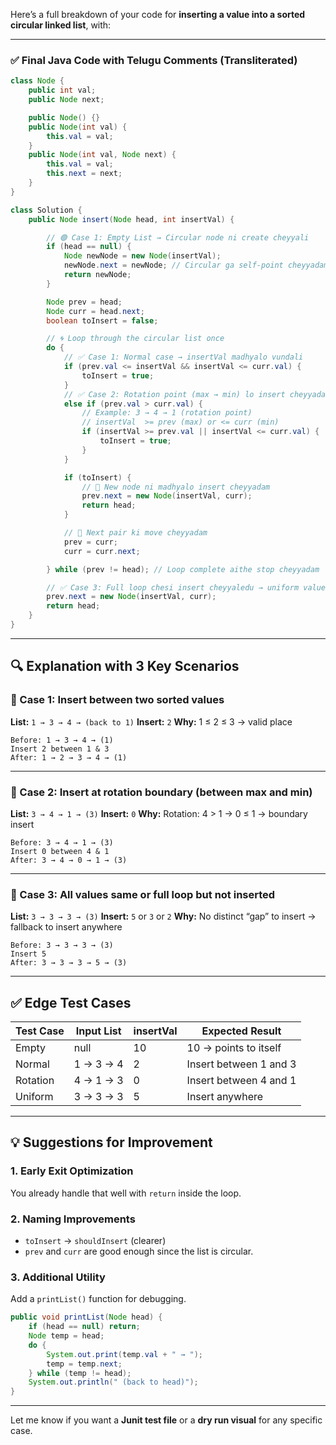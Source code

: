 Here’s a full breakdown of your code for **inserting a value into a sorted circular linked list**, with:

---

### ✅ Final Java Code with Telugu Comments (Transliterated)

```java
class Node {
    public int val;
    public Node next;

    public Node() {}
    public Node(int val) {
        this.val = val;
    }
    public Node(int val, Node next) {
        this.val = val;
        this.next = next;
    }
}

class Solution {
    public Node insert(Node head, int insertVal) {

        // 🟢 Case 1: Empty List → Circular node ni create cheyyali
        if (head == null) {
            Node newNode = new Node(insertVal);
            newNode.next = newNode; // Circular ga self-point cheyyadam
            return newNode;
        }

        Node prev = head;
        Node curr = head.next;
        boolean toInsert = false;

        // 🌀 Loop through the circular list once
        do {
            // ✅ Case 1: Normal case → insertVal madhyalo vundali
            if (prev.val <= insertVal && insertVal <= curr.val) {
                toInsert = true;
            }
            // ✅ Case 2: Rotation point (max → min) lo insert cheyyadam
            else if (prev.val > curr.val) {
                // Example: 3 → 4 → 1 (rotation point)
                // insertVal  >= prev (max) or <= curr (min)
                if (insertVal >= prev.val || insertVal <= curr.val) {
                    toInsert = true;
                }
            }

            if (toInsert) {
                // 🎯 New node ni madhyalo insert cheyyadam
                prev.next = new Node(insertVal, curr);
                return head;
            }

            // 🔁 Next pair ki move cheyyadam
            prev = curr;
            curr = curr.next;

        } while (prev != head); // Loop complete aithe stop cheyyadam

        // ✅ Case 3: Full loop chesi insert cheyyaledu → uniform values untayi (e.g., 3→3→3)
        prev.next = new Node(insertVal, curr);
        return head;
    }
}
```

---

## 🔍 Explanation with 3 Key Scenarios

### 🔸 Case 1: Insert between two sorted values

**List:** `1 → 3 → 4 → (back to 1)`
**Insert:** `2`
**Why:** 1 ≤ 2 ≤ 3 → valid place

```text
Before: 1 → 3 → 4 → (1)
Insert 2 between 1 & 3
After: 1 → 2 → 3 → 4 → (1)
```

---

### 🔸 Case 2: Insert at rotation boundary (between max and min)

**List:** `3 → 4 → 1 → (3)`
**Insert:** `0`
**Why:** Rotation: 4 > 1 → 0 ≤ 1 → boundary insert

```text
Before: 3 → 4 → 1 → (3)
Insert 0 between 4 & 1
After: 3 → 4 → 0 → 1 → (3)
```

---

### 🔸 Case 3: All values same or full loop but not inserted

**List:** `3 → 3 → 3 → (3)`
**Insert:** `5` or `3` or `2`
**Why:** No distinct “gap” to insert → fallback to insert anywhere

```text
Before: 3 → 3 → 3 → (3)
Insert 5
After: 3 → 3 → 3 → 5 → (3)
```

---

## ✅ Edge Test Cases

| Test Case | Input List | insertVal | Expected Result        |
| --------- | ---------- | --------- | ---------------------- |
| Empty     | null       | 10        | 10 → points to itself  |
| Normal    | 1 → 3 → 4  | 2         | Insert between 1 and 3 |
| Rotation  | 4 → 1 → 3  | 0         | Insert between 4 and 1 |
| Uniform   | 3 → 3 → 3  | 5         | Insert anywhere        |

---

## 💡 Suggestions for Improvement

### 1. **Early Exit Optimization**

You already handle that well with `return` inside the loop.

### 2. **Naming Improvements**

* `toInsert` → `shouldInsert` (clearer)
* `prev` and `curr` are good enough since the list is circular.

### 3. **Additional Utility**

Add a `printList()` function for debugging.

```java
public void printList(Node head) {
    if (head == null) return;
    Node temp = head;
    do {
        System.out.print(temp.val + " → ");
        temp = temp.next;
    } while (temp != head);
    System.out.println(" (back to head)");
}
```

---

Let me know if you want a **Junit test file** or a **dry run visual** for any specific case.
